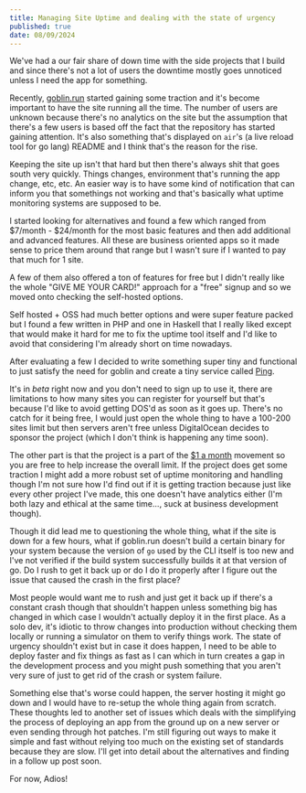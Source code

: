 ```yaml
---
title: Managing Site Uptime and dealing with the state of urgency
published: true 
date: 08/09/2024
---
```


We've had a our fair share of down time with the side projects that I build and since there's not a lot of users the downtime mostly goes unnoticed unless I need the app for something. 

Recently, [goblin.run](https://goblin.run) started gaining some traction and it's become important to have the site running all the time. The number of users are unknown because there's no analytics on the site but the assumption that there's a few users is based off the fact that the repository has started gaining attention. It's also something that's displayed on `air`'s (a live reload tool for go lang) README and I think that's the reason for the rise. 

Keeping the site up isn't that hard but then there's always shit that goes south very quickly. Things changes, environment that's running the app change, etc, etc. An easier way is to have some kind of notification that can inform you that somethings not working and that's basically what uptime monitoring systems are supposed to be. 

I started looking for alternatives and found a few which ranged from $7/month - $24/month for the most basic features and then add additional and advanced features. All these are business oriented apps so it made sense to price them around that range but I wasn't sure if I wanted to pay that much for 1 site. 

A few of them also offered a ton of features for free but I didn't really like the whole "GIVE ME YOUR CARD!" approach for a "free" signup and so we moved onto checking the self-hosted options. 

Self hosted + OSS had much better options and were super feature packed but I found a few written in PHP and one in Haskell that I really liked except that would make it hard for me to fix the uptime tool itself and I'd like to avoid that considering I'm already short on time nowadays. 

After evaluating a few I decided to write something super tiny and functional to just satisfy the need for goblin and create a tiny service called [Ping](https://ping.barelyhuman.dev). 

It's in _beta_ right now and you don't need to sign up to use it, there are limitations to how many sites you can register for yourself but that's because I'd like to avoid getting DOS'd as soon as it goes up. There's no catch for it being free, I would just open the whole thing to have a 100-200 sites limit but then servers aren't free unless DigitalOcean decides to sponsor the project (which I don't think is happening any time soon). 

The other part is that the project is a part of the [$1 a month](https://reaper.is/supporters) movement so you are free to help increase the overall limit. If the project does get some traction I might add a more robust set of uptime monitoring and handling though I'm not sure how I'd find out if it is getting traction because just like every other project I've made, this one doesn't have analytics either (I'm both lazy and ethical at the same time..., suck at business development though). 

Though it did lead me to questioning the whole thing, what if the site is down for a few hours, what if goblin.run doesn't build a certain binary for your system because the version of `go` used by the CLI itself is too new and I've not verified if the build system successfully builds it at that version of go. Do I rush to get it back up or do I do it properly after I figure out the issue that caused the crash in the first place? 

Most people would want me to rush and just get it back up if there's a constant crash though that shouldn't happen unless something big has changed in which case I wouldn't actually deploy it in the first place. As a solo dev, it's idiotic to throw changes into production without checking them locally or running a simulator on them to verify things work. The state of urgency shouldn't exist but in case it does happen, I need to be able to deploy faster and fix things as fast as I can which in turn creates a gap in the development process and you might push something that you aren't very sure of just to get rid of the crash or system failure. 

Something else that's worse could happen, the server hosting it might go down and I would have to re-setup the whole thing again from scratch. These thoughts led to another set of issues which deals with the simplifying the process of deploying an app from the ground up on a new server or even sending through hot patches. I'm still figuring out ways to make it simple and fast without relying too much on the existing set of standards because they are slow. I'll get into detail about the alternatives and finding in a follow up post soon. 

For now, 
Adios! 



